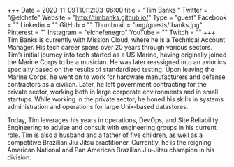 +++
Date = 2020-11-09T10:12:03-06:00
title = "Tim Banks "
Twitter = "@elchefe"
Website = "http://timbanks.github.io/"
Type = "guest"
Facebook = ""
Linkedin = ""
GitHub = ""
Thumbnail = "img/guests/tbanks.jpg"
Pinterest = ""
Instagram = "elchefenegro"
YouTube = ""
Twitch = ""
+++
Tim Banks is currently with Mission Cloud, where he is a Technical Account Manager. His tech career spans over 20 years through various sectors. Tim’s initial journey into tech started as a US Marine, having originally joined the Marine Corps to be a musician. He was later reassigned into an avionics specialty based on the results of standardized testing. Upon leaving the Marine Corps, he went on to work for hardware manufacturers and defense contractors as a civilian. Later, he left government contracting for the private sector, working both in large corporate environments and in small startups. While working in the private sector, he honed his skills in systems administration and operations for large Unix-based datastores.

Today, Tim leverages his years in operations, DevOps, and Site Reliability Engineering to advise and consult with engineering groups in his current role. Tim is also a husband and a father of five children, as well as a competitive Brazilian Jiu-Jitsu practitioner. Currently, he is the reigning American National and Pan American Brazilian Jiu-Jitsu champion in his division.
